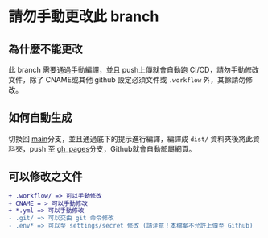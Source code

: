 # 請勿手動更改此 branch

## 為什麼不能更改

此 branch 需要通過手動編譯，並且 push上傳就會自動跑 CI/CD，請勿手動修改文件，除了 CNAME或其他 github 設定必須文件或 ```.workflow``` 外，其餘請勿修改。

## 如何自動生成
切換回 [main](https://github.com/Vuage/qian-yue/tree/main)分支，並且通過底下的提示進行編譯，編譯成 ```dist/``` 資料夾後將此資料夾，push 至 [gh_pages](https://github.com/Vuage/qian-yue/tree/gh_pages)分支，Github就會自動部屬網頁。

## 可以修改之文件
```diff
+ .workflow/ => 可以手動修改
+ CNAME = > 可以手動修改
+ *.yml => 可以手動修改
- .git/ => 可以交由 git 命令修改
- .env* => 可以至 settings/secret 修改 (請注意！本檔案不允許上傳至 Github)
```